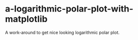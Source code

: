 # a-logarithmic-polar-plot-with-matplotlib
A work-around to get nice looking logarithmic polar plot.
